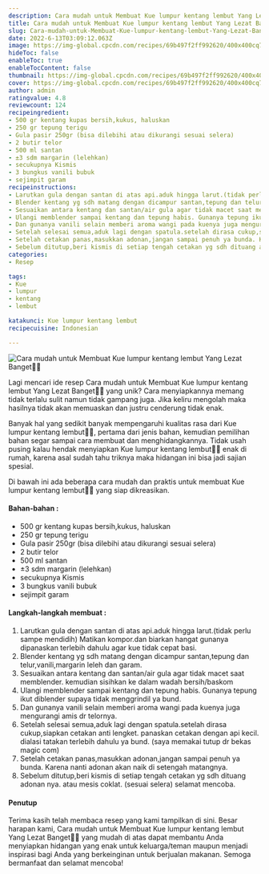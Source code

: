 ```yaml
---
description: Cara mudah untuk Membuat Kue lumpur kentang lembut Yang Lezat Banget"
title: Cara mudah untuk Membuat Kue lumpur kentang lembut Yang Lezat Banget
slug: Cara-mudah-untuk-Membuat-Kue-lumpur-kentang-lembut-Yang-Lezat-Banget
date: 2022-6-13T03:09:12.063Z
image: https://img-global.cpcdn.com/recipes/69b497f2ff992620/400x400cq70/photo.jpg
hideToc: false
enableToc: true
enableTocContent: false
thumbnail: https://img-global.cpcdn.com/recipes/69b497f2ff992620/400x400cq70/photo.jpg
cover: https://img-global.cpcdn.com/recipes/69b497f2ff992620/400x400cq70/photo.jpg
author: admin
ratingvalue: 4.8
reviewcount: 124
recipeingredient:
- 500 gr kentang kupas bersih,kukus, haluskan
- 250 gr tepung terigu
- Gula pasir 250gr (bisa dilebihi atau dikurangi sesuai selera)
- 2 butir telor
- 500 ml santan
- ±3 sdm margarin (lelehkan)
- secukupnya Kismis
- 3 bungkus vanili bubuk
- sejimpit garam
recipeinstructions:
- Larutkan gula dengan santan di atas api.aduk hingga larut.(tidak perlu sampe mendidih) Matikan kompor.dan biarkan hangat gunanya dipanaskan terlebih dahulu agar kue tidak cepat basi.
- Blender kentang yg sdh matang dengan dicampur santan,tepung dan telur,vanili,margarin leleh dan garam.
- Sesuaikan antara kentang dan santan/air gula agar tidak macet saat memblender. kemudian sisihkan ke dalam wadah bersih/baskom
- Ulangi memblender sampai kentang dan tepung habis. Gunanya tepung ikut diblender supaya tidak menggrindil ya bund.
- Dan gunanya vanili selain memberi aroma wangi pada kuenya juga mengurangi amis dr telornya.
- Setelah selesai semua,aduk lagi dengan spatula.setelah dirasa cukup,siapkan cetakan anti lengket. panaskan cetakan dengan api kecil. dialasi tatakan terlebih dahulu ya bund. (saya memakai tutup dr bekas magic com)
- Setelah cetakan panas,masukkan adonan,jangan sampai penuh ya bunda. Karena nanti adonan akan naik di setengah matangnya.
- Sebelum ditutup,beri kismis di setiap tengah cetakan yg sdh dituang adonan nya. atau mesis coklat. (sesuai selera) selamat mencoba.
categories:
- Resep

tags:
- Kue
- lumpur
- kentang
- lembut

katakunci: Kue lumpur kentang lembut
recipecuisine: Indonesian

---
```


![Cara mudah untuk Membuat Kue lumpur kentang lembut Yang Lezat Banget👩‍🍳](https://img-global.cpcdn.com/recipes/69b497f2ff992620/400x400cq70/photo.jpg)

Lagi mencari ide resep Cara mudah untuk Membuat Kue lumpur kentang lembut Yang Lezat Banget👩‍🍳 yang unik? Cara menyiapkannya memang tidak terlalu sulit namun tidak gampang juga. Jika keliru mengolah maka hasilnya tidak akan memuaskan dan justru cenderung tidak enak.

Banyak hal yang sedikit banyak mempengaruhi kualitas rasa dari Kue lumpur kentang lembut👩‍🍳, pertama dari jenis bahan, kemudian pemilihan bahan segar sampai cara membuat dan menghidangkannya. Tidak usah pusing kalau hendak menyiapkan Kue lumpur kentang lembut👩‍🍳 enak di rumah, karena asal sudah tahu triknya maka hidangan ini bisa jadi sajian spesial.

Di bawah ini ada beberapa cara mudah dan praktis untuk membuat Kue lumpur kentang lembut👩‍🍳 yang siap dikreasikan.

<!--inarticleads1-->

#### Bahan-bahan :

- 500 gr kentang kupas bersih,kukus, haluskan
- 250 gr tepung terigu
- Gula pasir 250gr (bisa dilebihi atau dikurangi sesuai selera)
- 2 butir telor
- 500 ml santan
- ±3 sdm margarin (lelehkan)
- secukupnya Kismis
- 3 bungkus vanili bubuk
- sejimpit garam

<!--inarticleads2-->

#### Langkah-langkah membuat :

1. Larutkan gula dengan santan di atas api.aduk hingga larut.(tidak perlu sampe mendidih) Matikan kompor.dan biarkan hangat gunanya dipanaskan terlebih dahulu agar kue tidak cepat basi.
1. Blender kentang yg sdh matang dengan dicampur santan,tepung dan telur,vanili,margarin leleh dan garam.
1. Sesuaikan antara kentang dan santan/air gula agar tidak macet saat memblender. kemudian sisihkan ke dalam wadah bersih/baskom
1. Ulangi memblender sampai kentang dan tepung habis. Gunanya tepung ikut diblender supaya tidak menggrindil ya bund.
1. Dan gunanya vanili selain memberi aroma wangi pada kuenya juga mengurangi amis dr telornya.
1. Setelah selesai semua,aduk lagi dengan spatula.setelah dirasa cukup,siapkan cetakan anti lengket. panaskan cetakan dengan api kecil. dialasi tatakan terlebih dahulu ya bund. (saya memakai tutup dr bekas magic com)
1. Setelah cetakan panas,masukkan adonan,jangan sampai penuh ya bunda. Karena nanti adonan akan naik di setengah matangnya.
1. Sebelum ditutup,beri kismis di setiap tengah cetakan yg sdh dituang adonan nya. atau mesis coklat. (sesuai selera) selamat mencoba.

#### Penutup

Terima kasih telah membaca resep yang kami tampilkan di sini. Besar harapan kami, Cara mudah untuk Membuat Kue lumpur kentang lembut Yang Lezat Banget👩‍🍳 yang mudah di atas dapat membantu Anda menyiapkan hidangan yang enak untuk keluarga/teman maupun menjadi inspirasi bagi Anda yang berkeinginan untuk berjualan makanan. Semoga bermanfaat dan selamat mencoba!